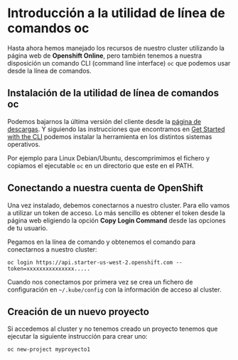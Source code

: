 # Introducción a la utilidad de línea de comandos oc

Hasta ahora hemos manejado los recursos de nuestro cluster utilizando la página web de **Openshift Online**, pero también tenemos a nuestra disposición un comando CLI (command line interface) `oc` que podemos usar desde la línea de comandos. 

## Instalación de la utilidad de línea de comandos oc

Podemos bajarnos la última versión del cliente desde la [página de descargas](https://github.com/openshift/origin/releases). Y siguiendo las instrucciones que encontramos en [Get Started with the CLI](https://docs.openshift.com/online/cli_reference/get_started_cli.html) podemos instalar la herramienta en los distintos sistemas operativos.

Por ejemplo para Linux Debian/Ubuntu, descomprimimos el fichero y copiamos el ejecutable `oc` en un directorio que este en el PATH.

## Conectando a nuestra cuenta de OpenShift

Una vez instalado, debemos conectarnos a nuestro cluster. Para ello vamos a utilizar un token de acceso. Lo más sencillo es obtener el token desde la página web eligiendo la opción **Copy Login Command** desde las opciones de tu usuario.

Pegamos en la línea de comando y obtenemos el comando para conectarnos a nuestro cluster:

    oc login https://api.starter-us-west-2.openshift.com --token=xxxxxxxxxxxxxxx.....

Cuando nos conectamos por primera vez se crea un fichero de configuración en `~/.kube/config` con la información de acceso al cluster.

## Creación de un nuevo proyecto

Si accedemos al cluster y no tenemos creado un proyecto tenemos que ejecutar la siguiente instrucción para crear uno:

    oc new-project myproyecto1

